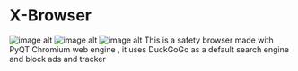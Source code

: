 # X-Browser
![image alt]([https://github.com/boolean-cpu/Voltmeter-GUI/blob/main/Voltmeter1.png?raw=true](https://github.com/boolean-cpu/X-Browser/blob/main/Screenshot%202025-02-05%20150324.png?raw=true))
![image alt]([https://github.com/boolean-cpu/Voltmeter-GUI/blob/main/Voltmeter1.png?raw=true](https://github.com/boolean-cpu/X-Browser/blob/main/Screenshot%202025-02-05%20150402.png?raw=true))
![image alt]([https://github.com/boolean-cpu/Voltmeter-GUI/blob/main/Voltmeter1.png?raw=true](https://github.com/boolean-cpu/X-Browser/blob/main/Screenshot%202025-02-05%20150604.png?raw=true))
This is a safety browser made with PyQT Chromium web engine , it uses DuckGoGo as a default search engine and block ads and tracker
